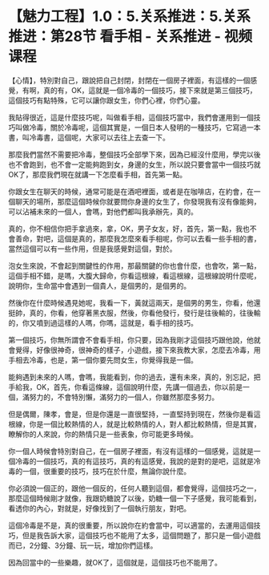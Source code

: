 # 【魅力工程】1.0：5.关系推进：5.关系推进：第28节 看手相 - 关系推进 - 视频课程

【心情】，特別對自己，跟說把自己封閉，封閉在一個房子裡面，有這樣的一個感覺，有啊，真的有，OK，這就是一個冷毒的一個技巧，接下來就是第三個技巧，這個技巧有點特殊，它可以讓你跟女生，你們心裡，你們心靈。

我貼得很近，這是什麼技巧呢，叫做看手相，這個技巧當中，我們會運用到一個技巧叫做冷毒，關於冷毒呢，這個其實是，一個日本人發明的一種技巧，它寫過一本書，叫冷毒書，這個呢，大家可以去往上去查一下。

那麼我們當然不需要把冷毒，整個技巧全部學下來，因為已經沒什麼用，學完以後也不會跑到，也不會一定能夠跑到女，身邊的女生，所以說只要會當中一個技巧就OK了，那麼我們現在就講一下怎麼看手相，首先第一點。

你跟女生在聊天的時候，通常可能是在酒吧裡面，或者是在咖啡店，在約會，在一個聊天的場所，那麼這個時候你就要問你身邊的女生了，你發現我有沒有像能夠，可以沾補未來的一個人，會嗎，對他們都叫我承辦先，真的。

真的，你不相信你把手拿過來，拿，OK，男子女友，好，首先，第一點，我也不會善命，對吧，這個是真的，那麼我怎麼來看手相呢，你可以去看一些手相的書，當然這個可以有一些作用，但是我感覺對這個，對於。

泡女生來說，不會起到關鍵性的作用，那最關鍵的你也會什麼，也會吹，第一點，這個手相不錯，是嗎，大腹大歸命，你看這根線，看這根線，這根線說明什麼呢，說明你，生命當中會遇到一個貴人，是個男的，是個男的。

然後你在什麼時候遇見她呢，我看一下，黃就這兩天，是個男的男生，你看，他還挺帥，真的，你看，他穿著黑衣服，然後，你看他發行，發行是往後輸的，往後輸的，你又噴到過這樣的人嗎，你嗎，這就是，看手相的技巧。

第一個技巧，你無所謂會不會看手相，你只要，因為我剛才這個技巧跟他說，他就會覺得，好像很神奇，很神奇的樣子，小遊戲，接下來我教大家，怎麼去冷毒，用手相去冷毒，也是，第一個你要先問女生，你覺得我是一個。

能夠遇到未來的人嗎，會嗎，我能看到，你的過去，還有未來，真的，別忘記，把手給我，OK，首先，你看這條線，這個說明什麼，先講一個過去，你以前是一個，滿努力的，不會特別懶，滿努力的一個人，你雖然那麼多努力。

但是偶爾，陳孝，會是，但是你還是一直很堅持，一直堅持到現在，然後你是看這根線，你是一個比較熱情的人，就是比較熱情的人，對人都比較熱情，但是其實，瞭解你的人來說，你的熱情只是一些表象，你可能更多時候。

你一個人時候會特別對自己，在一個房子裡面，有沒有這樣的一個感覺，這就是一個冷毒的一個技巧，真的有這技巧，真的有這感覺，我說的是對的是吧，這就是冷毒的一個，很重要的技巧，技巧在於什麼，無論你說什麼。

你必須說一個正的，跟他一個反的，任何人聽到這個，都會覺得，這個技巧之一，那麼這個時候剛才就像，我跟奶糖說了以後，奶糖一個一下子感覺，我可能看到，看透你的內心，對就是，好像找到了一個執行朋友，對吧。

這個冷毒是不是，真的很重要，所以說你在約會當中，可以適當的，去運用這個技巧，但是我告訴大家，這個技巧也不能用了太多，這個問題了，那只是一個小遊戲而已，2分鐘、3分鐘、玩一玩，增加你們這樣。

因為回當中的一些樂趣，就OK了，這個就是，這個技巧也不能用了。